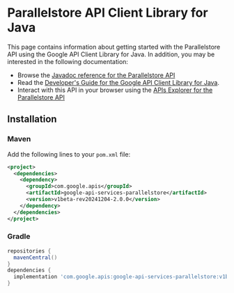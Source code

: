 # Parallelstore API Client Library for Java



This page contains information about getting started with the Parallelstore API
using the Google API Client Library for Java. In addition, you may be interested
in the following documentation:

* Browse the [Javadoc reference for the Parallelstore API][javadoc]
* Read the [Developer's Guide for the Google API Client Library for Java][google-api-client].
* Interact with this API in your browser using the [APIs Explorer for the Parallelstore API][api-explorer]

## Installation

### Maven

Add the following lines to your `pom.xml` file:

```xml
<project>
  <dependencies>
    <dependency>
      <groupId>com.google.apis</groupId>
      <artifactId>google-api-services-parallelstore</artifactId>
      <version>v1beta-rev20241204-2.0.0</version>
    </dependency>
  </dependencies>
</project>
```

### Gradle

```gradle
repositories {
  mavenCentral()
}
dependencies {
  implementation 'com.google.apis:google-api-services-parallelstore:v1beta-rev20241204-2.0.0'
}
```

[javadoc]: https://googleapis.dev/java/google-api-services-parallelstore/latest/index.html
[google-api-client]: https://github.com/googleapis/google-api-java-client/
[api-explorer]: https://developers.google.com/apis-explorer/#p/parallelstore/v1/
